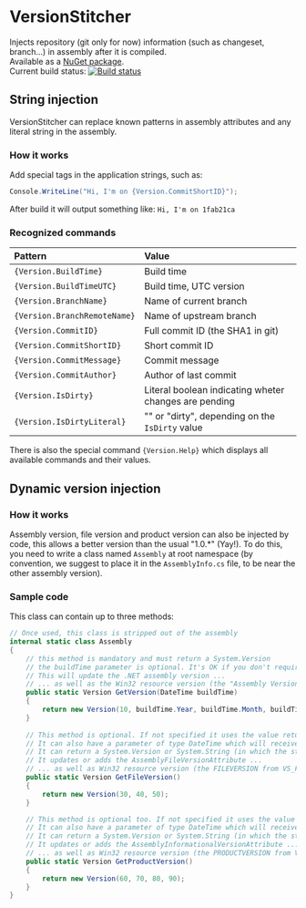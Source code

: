 # VersionStitcher
Injects repository (git only for now) information (such as changeset, branch...) in assembly after it is compiled.  
Available as a [NuGet package](https://www.nuget.org/packages/VersionStitcher/).  
Current build status: [![Build status](https://ci.appveyor.com/api/projects/status/eblfjohu6qsa6cee/branch/master?svg=true)](https://ci.appveyor.com/project/picrap/versionstitcher/branch/master)  

## String injection

VersionStitcher can replace known patterns in assembly attributes and any literal string in the assembly.

### How it works

Add special tags in the application strings, such as:
```csharp
Console.WriteLine("Hi, I'm on {Version.CommitShortID}");
```
After build it will output something like:
`Hi, I'm on 1fab21ca`

### Recognized commands

Pattern | Value
:------ | :------
`{Version.BuildTime}` | Build time
`{Version.BuildTimeUTC}` | Build time, UTC version
`{Version.BranchName}` | Name of current branch
`{Version.BranchRemoteName}` | Name of upstream branch
`{Version.CommitID}` | Full commit ID (the SHA1 in git)
`{Version.CommitShortID}` | Short commit ID
`{Version.CommitMessage}` | Commit message
`{Version.CommitAuthor}` | Author of last commit
`{Version.IsDirty}` | Literal boolean indicating wheter changes are pending
`{Version.IsDirtyLiteral}` | "" or "dirty", depending on the `IsDirty` value

There is also the special command `{Version.Help}` which displays all available commands and their values.

## Dynamic version injection

### How it works

Assembly version, file version and product version can also be injected by code, this allows a better version than the usual "1.0.*" (Yay!).
To do this, you need to write a class named `Assembly` at root namespace (by convention, we suggest to place it in the `AssemblyInfo.cs` file, to be near the other assembly version).

### Sample code

This class can contain up to three methods:

```csharp
// Once used, this class is stripped out of the assembly
internal static class Assembly
{
    // this method is mandatory and must return a System.Version
    // the buildTime parameter is optional. It's OK if you don't require one.
    // This will update the .NET assembly version ...
    // ... as well as the Win32 resource version (the "Assembly Version" String from StringTables)
    public static Version GetVersion(DateTime buildTime)
    {
        return new Version(10, buildTime.Year, buildTime.Month, buildTime.Day);
    }
    
    // This method is optional. If not specified it uses the value returned by GetVersion() above
    // It can also have a parameter of type DateTime which will receive the build time as argument.
    // It can return a System.Version or System.String (in which the string is parsed to get a version when needed or kept literal)
    // It updates or adds the AssemblyFileVersionAttribute ...
    // ... as well as Win32 resource version (the FILEVERSION from VS_FIXEDFILEINFO, and "FileVersion" String from StringTable)
    public static Version GetFileVersion()
    {
        return new Version(30, 40, 50);
    }

    // This method is optional too. If not specified it uses the value returned by GetFileVersion() or GetVersion() above
    // It can also have a parameter of type DateTime which will receive the build time as argument.
    // It can return a System.Version or System.String (in which the string is parsed to get a version when needed or kept literal)
    // It updates or adds the AssemblyInformationalVersionAttribute ...
    // ... as well as Win32 resource version (the PRODUCTVERSION from VS_FIXEDFILEINFO, and "ProductVersion" String from StringTable)
    public static Version GetProductVersion()
    {
        return new Version(60, 70, 80, 90);
    }
}
```
